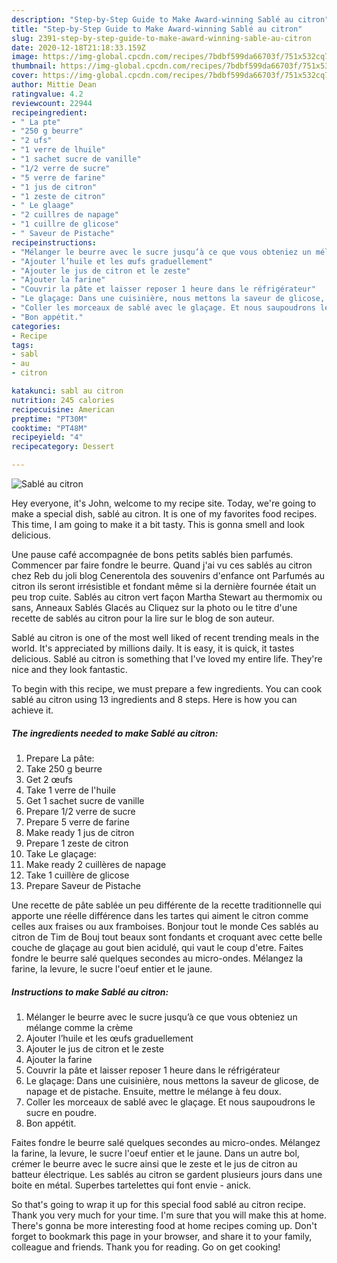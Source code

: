 ```yaml
---
description: "Step-by-Step Guide to Make Award-winning Sablé au citron"
title: "Step-by-Step Guide to Make Award-winning Sablé au citron"
slug: 2391-step-by-step-guide-to-make-award-winning-sable-au-citron
date: 2020-12-18T21:18:33.159Z
image: https://img-global.cpcdn.com/recipes/7bdbf599da66703f/751x532cq70/sable-au-citron-photo-principale-de-la-recette.jpg
thumbnail: https://img-global.cpcdn.com/recipes/7bdbf599da66703f/751x532cq70/sable-au-citron-photo-principale-de-la-recette.jpg
cover: https://img-global.cpcdn.com/recipes/7bdbf599da66703f/751x532cq70/sable-au-citron-photo-principale-de-la-recette.jpg
author: Mittie Dean
ratingvalue: 4.2
reviewcount: 22944
recipeingredient:
- " La pte"
- "250 g beurre"
- "2 ufs"
- "1 verre de lhuile"
- "1 sachet sucre de vanille"
- "1/2 verre de sucre"
- "5 verre de farine"
- "1 jus de citron"
- "1 zeste de citron"
- " Le glaage"
- "2 cuillres de napage"
- "1 cuillre de glicose"
- " Saveur de Pistache"
recipeinstructions:
- "Mélanger le beurre avec le sucre jusqu’à ce que vous obteniez un mélange comme la crème"
- "Ajouter l’huile et les œufs graduellement"
- "Ajouter le jus de citron et le zeste"
- "Ajouter la farine"
- "Couvrir la pâte et laisser reposer 1 heure dans le réfrigérateur"
- "Le glaçage: Dans une cuisinière, nous mettons la saveur de glicose, de napage et de pistache. Ensuite, mettre le mélange à feu doux."
- "Coller les morceaux de sablé avec le glaçage. Et nous saupoudrons le sucre en poudre."
- "Bon appétit."
categories:
- Recipe
tags:
- sabl
- au
- citron

katakunci: sabl au citron 
nutrition: 245 calories
recipecuisine: American
preptime: "PT30M"
cooktime: "PT48M"
recipeyield: "4"
recipecategory: Dessert

---
```



![Sablé au citron](https://img-global.cpcdn.com/recipes/7bdbf599da66703f/751x532cq70/sable-au-citron-photo-principale-de-la-recette.jpg)

Hey everyone, it's John, welcome to my recipe site. Today, we're going to make a special dish, sablé au citron. It is one of my favorites food recipes. This time, I am going to make it a bit tasty. This is gonna smell and look delicious.

Une pause café accompagnée de bons petits sablés bien parfumés. Commencer par faire fondre le beurre. Quand j&#39;ai vu ces sablés au citron chez Reb du joli blog Cenerentola des souvenirs d&#39;enfance ont Parfumés au citron ils seront irrésistible et fondant même si la dernière fournée était un peu trop cuite. Sablés au citron vert façon Martha Stewart au thermomix ou sans, Anneaux Sablés Glacés au Cliquez sur la photo ou le titre d&#39;une recette de sablés au citron pour la lire sur le blog de son auteur.

Sablé au citron is one of the most well liked of recent trending meals in the world. It's appreciated by millions daily. It is easy, it is quick, it tastes delicious. Sablé au citron is something that I've loved my entire life. They're nice and they look fantastic.


To begin with this recipe, we must prepare a few ingredients. You can cook sablé au citron using 13 ingredients and 8 steps. Here is how you can achieve it.

<!--inarticleads1-->

##### The ingredients needed to make Sablé au citron:

1. Prepare  La pâte:
1. Take 250 g beurre
1. Get 2 œufs
1. Take 1 verre de l&#39;huile
1. Get 1 sachet sucre de vanille
1. Prepare 1/2 verre de sucre
1. Prepare 5 verre de farine
1. Make ready 1 jus de citron
1. Prepare 1 zeste de citron
1. Take  Le glaçage:
1. Make ready 2 cuillères de napage
1. Take 1 cuillère de glicose
1. Prepare  Saveur de Pistache


Une recette de pâte sablée un peu différente de la recette traditionnelle qui apporte une réelle différence dans les tartes qui aiment le citron comme celles aux fraises ou aux framboises. Bonjour tout le monde Ces sablés au citron de Tim de Bouj tout beaux sont fondants et croquant avec cette belle couche de glaçage au gout bien acidulé, qui vaut le coup d&#39;etre. Faites fondre le beurre salé quelques secondes au micro-ondes. Mélangez la farine, la levure, le sucre l&#39;oeuf entier et le jaune. 

<!--inarticleads2-->

##### Instructions to make Sablé au citron:

1. Mélanger le beurre avec le sucre jusqu’à ce que vous obteniez un mélange comme la crème
1. Ajouter l’huile et les œufs graduellement
1. Ajouter le jus de citron et le zeste
1. Ajouter la farine
1. Couvrir la pâte et laisser reposer 1 heure dans le réfrigérateur
1. Le glaçage: Dans une cuisinière, nous mettons la saveur de glicose, de napage et de pistache. Ensuite, mettre le mélange à feu doux.
1. Coller les morceaux de sablé avec le glaçage. Et nous saupoudrons le sucre en poudre.
1. Bon appétit.


Faites fondre le beurre salé quelques secondes au micro-ondes. Mélangez la farine, la levure, le sucre l&#39;oeuf entier et le jaune. Dans un autre bol, crémer le beurre avec le sucre ainsi que le zeste et le jus de citron au batteur électrique. Les sablés au citron se gardent plusieurs jours dans une boite en métal. Superbes tartelettes qui font envie - anick. 

So that's going to wrap it up for this special food sablé au citron recipe. Thank you very much for your time. I'm sure that you will make this at home. There's gonna be more interesting food at home recipes coming up. Don't forget to bookmark this page in your browser, and share it to your family, colleague and friends. Thank you for reading. Go on get cooking!
